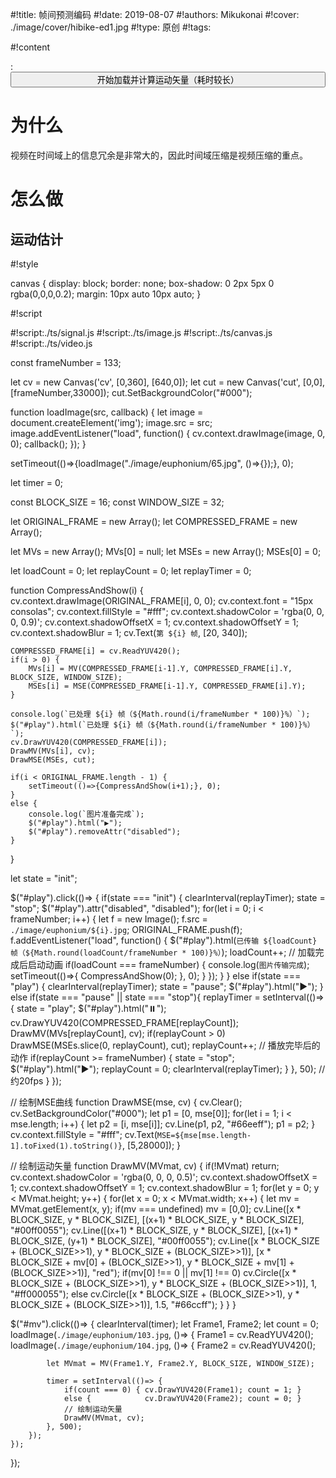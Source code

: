 
#!title:    帧间预测编码
#!date:     2019-08-07
#!authors:  Mikukonai
#!cover:    ./image/cover/hibike-ed1.jpg
#!type:     原创
#!tags:     

#!content

: <button id="play" class="md-button" style="width: 100%;">开始加载并计算运动矢量（耗时较长）</button>

<!-- : <button id="mv" class="md-button" style="width: 100%;">绘制运动矢量</button> -->

<canvas id="cv" style="width:640px;height:360px;" width="640" height="360"></canvas>

<canvas id="cut" style="width:640px;height:160px;" width="640" height="160"></canvas>

# 为什么

视频在时间域上的信息冗余是非常大的，因此时间域压缩是视频压缩的重点。

# 怎么做

## 运动估计

#!style

canvas {
    display: block;
    border: none;
    box-shadow: 0 2px 5px 0 rgba(0,0,0,0.2);
    margin: 10px auto 10px auto;
}

#!script

#!script:./ts/signal.js
#!script:./ts/image.js
#!script:./ts/canvas.js
#!script:./ts/video.js

const frameNumber = 133;

let cv = new Canvas('cv', [0,360], [640,0]);
let cut = new Canvas('cut', [0,0], [frameNumber,33000]);
cut.SetBackgroundColor("#000");

function loadImage(src, callback) {
    let image = document.createElement('img');
    image.src = src;
    image.addEventListener("load", function() {
        cv.context.drawImage(image, 0, 0);
        callback();
    });
}

setTimeout(()=>{loadImage("./image/euphonium/65.jpg", ()=>{});}, 0);

let timer = 0;

const BLOCK_SIZE = 16;
const WINDOW_SIZE = 32;

let ORIGINAL_FRAME = new Array();
let COMPRESSED_FRAME = new Array();

let MVs = new Array();
MVs[0] = null;
let MSEs = new Array();
MSEs[0] = 0;

let loadCount = 0;
let replayCount = 0;
let replayTimer = 0;

function CompressAndShow(i) {
    cv.context.drawImage(ORIGINAL_FRAME[i], 0, 0);
    cv.context.font = "15px consolas";
    cv.context.fillStyle = "#fff";
    cv.context.shadowColor = 'rgba(0, 0, 0, 0.9)';
    cv.context.shadowOffsetX = 1;
    cv.context.shadowOffsetY = 1;
    cv.context.shadowBlur = 1;
    cv.Text(`第 ${i} 帧`, [20, 340]);

    COMPRESSED_FRAME[i] = cv.ReadYUV420();
    if(i > 0) {
        MVs[i] = MV(COMPRESSED_FRAME[i-1].Y, COMPRESSED_FRAME[i].Y, BLOCK_SIZE, WINDOW_SIZE);
        MSEs[i] = MSE(COMPRESSED_FRAME[i-1].Y, COMPRESSED_FRAME[i].Y);
    }

    console.log(`已处理 ${i} 帧（${Math.round(i/frameNumber * 100)}%）`);
    $("#play").html(`已处理 ${i} 帧（${Math.round(i/frameNumber * 100)}%）`);
    cv.DrawYUV420(COMPRESSED_FRAME[i]);
    DrawMV(MVs[i], cv);
    DrawMSE(MSEs, cut);

    if(i < ORIGINAL_FRAME.length - 1) {
        setTimeout(()=>{CompressAndShow(i+1);}, 0);
    }
    else {
        console.log(`图片准备完成`);
        $("#play").html("▶️");
        $("#play").removeAttr("disabled");
    }
}


let state = "init";

$("#play").click(()=> {
    if(state === "init") {
        clearInterval(replayTimer);
        state = "stop";
        $("#play").attr("disabled", "disabled");
        for(let i = 0; i < frameNumber; i++) {
            let f = new Image();
            f.src = `./image/euphonium/${i}.jpg`;
            ORIGINAL_FRAME.push(f);
            f.addEventListener("load", function() {
                $("#play").html(`已传输 ${loadCount} 帧（${Math.round(loadCount/frameNumber * 100)}%）`);
                loadCount++;
                // 加载完成后启动动画
                if(loadCount === frameNumber) {
                    console.log(`图片传输完成`);
                    setTimeout(()=>{
                        CompressAndShow(0);
                    }, 0);
                }
            });
        }
    }
    else if(state === "play") {
        clearInterval(replayTimer);
        state = "pause";
        $("#play").html("▶️");
    }
    else if(state === "pause" || state === "stop"){
        replayTimer = setInterval(()=> {
            state = "play";
            $("#play").html("⏸️");
            cv.DrawYUV420(COMPRESSED_FRAME[replayCount]);
            DrawMV(MVs[replayCount], cv);
            if(replayCount > 0) DrawMSE(MSEs.slice(0, replayCount), cut);
            replayCount++;
            // 播放完毕后的动作
            if(replayCount >= frameNumber) {
                state = "stop";
                $("#play").html("▶️");
                replayCount = 0;
                clearInterval(replayTimer);
            }
        }, 50); // 约20fps
    }
});

// 绘制MSE曲线
function DrawMSE(mse, cv) {
    cv.Clear();
    cv.SetBackgroundColor("#000");
    let p1 = [0, mse[0]];
    for(let i = 1; i < mse.length; i++) {
        let p2 = [i, mse[i]];
        cv.Line(p1, p2, "#66eeff");
        p1 = p2;
    }
    cv.context.fillStyle = "#fff";
    cv.Text(`MSE=${mse[mse.length-1].toFixed(1).toString()}`, [5,28000]);
}

// 绘制运动矢量
function DrawMV(MVmat, cv) {
    if(!MVmat) return;
    cv.context.shadowColor = 'rgba(0, 0, 0, 0.5)';
    cv.context.shadowOffsetX = 1;
    cv.context.shadowOffsetY = 1;
    cv.context.shadowBlur = 1;
    for(let y = 0; y < MVmat.height; y++) {
        for(let x = 0; x < MVmat.width; x++) {
            let mv = MVmat.getElement(x, y);
            if(mv === undefined) mv = [0,0];
            cv.Line([x * BLOCK_SIZE, y * BLOCK_SIZE],
                    [(x+1) * BLOCK_SIZE, y * BLOCK_SIZE], "#00ff0055");
            cv.Line([(x+1) * BLOCK_SIZE, y * BLOCK_SIZE],
                    [(x+1) * BLOCK_SIZE, (y+1) * BLOCK_SIZE], "#00ff0055");
            cv.Line([x * BLOCK_SIZE + (BLOCK_SIZE>>1), y * BLOCK_SIZE + (BLOCK_SIZE>>1)],
                    [x * BLOCK_SIZE + mv[0] + (BLOCK_SIZE>>1), y * BLOCK_SIZE + mv[1] + (BLOCK_SIZE>>1)], "red");
            if(mv[0] !== 0 || mv[1] !== 0)
                cv.Circle([x * BLOCK_SIZE + (BLOCK_SIZE>>1), y * BLOCK_SIZE + (BLOCK_SIZE>>1)], 1, "#ff000055");
            else
                cv.Circle([x * BLOCK_SIZE + (BLOCK_SIZE>>1), y * BLOCK_SIZE + (BLOCK_SIZE>>1)], 1.5, "#66ccff");
        }
    }
}

$("#mv").click(()=> {
    clearInterval(timer);
    let Frame1, Frame2;
    let count = 0;
    loadImage(`./image/euphonium/103.jpg`, ()=> {
        Frame1 = cv.ReadYUV420();
        loadImage(`./image/euphonium/104.jpg`, ()=> {
            Frame2 = cv.ReadYUV420();

            let MVmat = MV(Frame1.Y, Frame2.Y, BLOCK_SIZE, WINDOW_SIZE);

            timer = setInterval(()=> {
                if(count === 0) { cv.DrawYUV420(Frame1); count = 1; }
                else {            cv.DrawYUV420(Frame2); count = 0; }
                // 绘制运动矢量
                DrawMV(MVmat, cv);
            }, 500);
        });
    });
});
